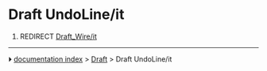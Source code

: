 # Draft UndoLine/it
1.  REDIRECT [Draft_Wire/it](Draft_Wire/it.md)



---
⏵ [documentation index](../README.md) > [Draft](Draft_Workbench.md) > Draft UndoLine/it
